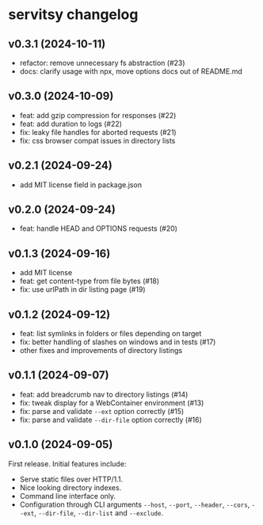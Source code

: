 # servitsy changelog

## v0.3.1 (2024-10-11)

- refactor: remove unnecessary fs abstraction (#23)
- docs: clarify usage with npx, move options docs out of README.md

## v0.3.0 (2024-10-09)

- feat: add gzip compression for responses (#22)
- feat: add duration to logs (#22)
- fix: leaky file handles for aborted requests (#21)
- fix: css browser compat issues in directory lists

## v0.2.1 (2024-09-24)

- add MIT license field in package.json

## v0.2.0 (2024-09-24)

- feat: handle HEAD and OPTIONS requests (#20) 

## v0.1.3 (2024-09-16)

- add MIT license
- feat: get content-type from file bytes (#18)
- fix: use urlPath in dir listing page (#19)

## v0.1.2 (2024-09-12)

- feat: list symlinks in folders or files depending on target
- fix: better handling of slashes on windows and in tests (#17)
- other fixes and improvements of directory listings

## v0.1.1 (2024-09-07)

- feat: add breadcrumb nav to directory listings (#14)
- fix: tweak display for a WebContainer environment (#13)
- fix: parse and validate `--ext` option correctly (#15)
- fix: parse and validate `--dir-file` option correctly (#16)

## v0.1.0 (2024-09-05)

First release. Initial features include:

- Serve static files over HTTP/1.1.
- Nice looking directory indexes.
- Command line interface only.
- Configuration through CLI arguments `--host`, `--port`, `--header`, `--cors`, `--ext`, `--dir-file`, `--dir-list` and `--exclude`.
